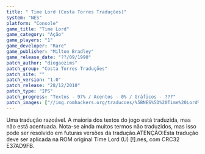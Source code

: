```yaml
---
title: " Time Lord (Costa Torres Traduções)"
system: "NES"
platform: "Console"
game_title: "Time Lord"
game_category: "Ação"
game_players: "1"
game_developer: "Rare"
game_publisher: "Milton Bradley"
game_release_date: "??/09/1990"
patch_author: "diegaozims"
patch_group: "Costa Torres Traduções"
patch_site: ""
patch_version: "1.0"
patch_release: "28/12/2010"
patch_type: "IPS"
patch_progress: "Textos - 97% / Acentos - 0% / Gráficos - ???"
patch_images: ["//img.romhackers.org/traducoes/%5BNES%5D%20Time%20Lord%20-%20Costa%20Torres%20Tradu%C3%A7%C3%B5es%20-%201.png","//img.romhackers.org/traducoes/%5BNES%5D%20Time%20Lord%20-%20Costa%20Torres%20Tradu%C3%A7%C3%B5es%20-%202.png","//img.romhackers.org/traducoes/%5BNES%5D%20Time%20Lord%20-%20Costa%20Torres%20Tradu%C3%A7%C3%B5es%20-%203.png"]
---
```

Uma tradução razoável. A maioria dos textos do jogo está traduzida, mas não está acentuada. Nota-se ainda muitos termos não traduzidos, mas isso pode ser resolvido em futuras versões da tradução.ATENÇÃO:Esta tradução deve ser aplicada na ROM original Time Lord (U) [!].nes, com CRC32 E37AD9FB.